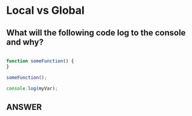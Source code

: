 # Local vs Global
## What will the following code log to the console and why?

```javascript

function someFunction() {
}

someFunction();

console.log(myVar);
```

## ANSWER